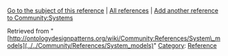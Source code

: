 [Go to the subject of this reference](../../Community/Systems "Community:Systems") | [All references](../../Community/References.1 "Community:References") | [Add another reference to Community:Systems](http://ontologydesignpatterns.org/wiki/Special:AddData/Reference?Reference[Subject]=Community:Systems&subject=Community:Systems)


Retrieved from "[http://ontologydesignpatterns.org/wiki/Community:References/System\_models](../../Community/References/System_models)"
 [Category](http://ontologydesignpatterns.org/wiki/Special:Categories "Special:Categories"): [Reference](../../Category/Reference "Category:Reference")